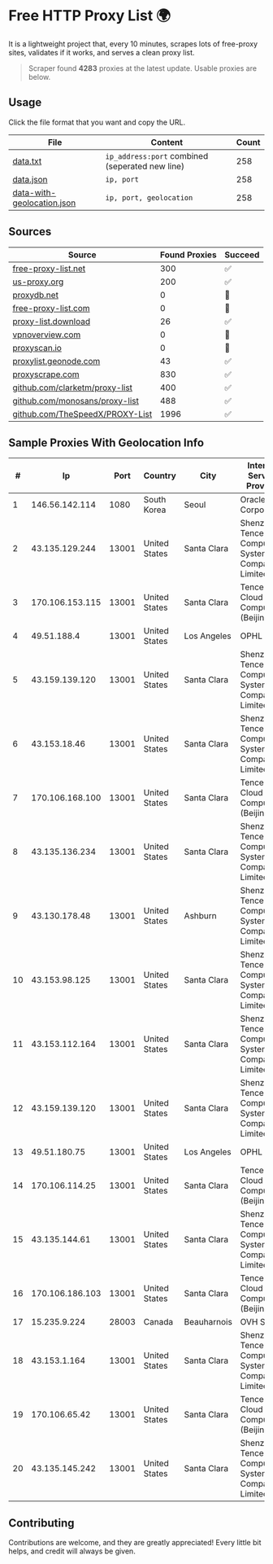 
# Free HTTP Proxy List 🌍

It is a lightweight project that, every 10 minutes, scrapes lots of free-proxy sites, validates if it works, and serves a clean proxy list.


> Scraper found **4283** proxies at the latest update. Usable proxies are below.

## Usage

Click the file format that you want and copy the URL.


|File|Content|Count|
|----|-------|-----|
|[data.txt](https://raw.githubusercontent.com/themiralay/Proxy-List-World/master/data.txt)|`ip_address:port` combined (seperated new line)|258|
|[data.json](https://raw.githubusercontent.com/themiralay/Proxy-List-World/master/data.json)|`ip, port`|258|
|[data-with-geolocation.json](https://raw.githubusercontent.com/themiralay/Proxy-List-World/master/data-with-geolocation.json)|`ip, port, geolocation`|258|

## Sources

|Source|Found Proxies|Succeed|
|------|-------------|-------|
|[free-proxy-list.net](https://free-proxy-list.net)|300|✅|
|[us-proxy.org](https://www.us-proxy.org)|200|✅|
|[proxydb.net](http://proxydb.net)|0|🚫|
|[free-proxy-list.com](https://free-proxy-list.com/?page=&port=&type%5B%5D=http&type%5B%5D=https&up_time=0&search=Search)|0|🚫|
|[proxy-list.download](https://www.proxy-list.download/HTTP)|26|✅|
|[vpnoverview.com](https://vpnoverview.com/privacy/anonymous-browsing/free-proxy-servers)|0|🚫|
|[proxyscan.io](https://www.proxyscan.io)|0|🚫|
|[proxylist.geonode.com](https://proxylist.geonode.com/api/proxy-list?limit=300&page=1&sort_by=lastChecked&sort_type=desc&protocols=http,https)|43|✅|
|[proxyscrape.com](https://api.proxyscrape.com/v2/?request=displayproxies&protocol=http&timeout=10000&country=all&ssl=all&anonymity=all)|830|✅|
|[github.com/clarketm/proxy-list](https://raw.githubusercontent.com/clarketm/proxy-list/master/proxy-list-raw.txt)|400|✅|
|[github.com/monosans/proxy-list](https://raw.githubusercontent.com/monosans/proxy-list/main/proxies/http.txt)|488|✅|
|[github.com/TheSpeedX/PROXY-List](https://raw.githubusercontent.com/TheSpeedX/PROXY-List/master/http.txt)|1996|✅|


## Sample Proxies With Geolocation Info

|#|Ip|Port|Country|City|Internet Service Provider|
|-|--|----|-------|----|-------------------------|
|1|146.56.142.114|1080|South Korea|Seoul|Oracle Corporation|
|2|43.135.129.244|13001|United States|Santa Clara|Shenzhen Tencent Computer Systems Company Limited|
|3|170.106.153.115|13001|United States|Santa Clara|Tencent Cloud Computing (Beijing) Co|
|4|49.51.188.4|13001|United States|Los Angeles|OPHL|
|5|43.159.139.120|13001|United States|Santa Clara|Shenzhen Tencent Computer Systems Company Limited|
|6|43.153.18.46|13001|United States|Santa Clara|Shenzhen Tencent Computer Systems Company Limited|
|7|170.106.168.100|13001|United States|Santa Clara|Tencent Cloud Computing (Beijing) Co|
|8|43.135.136.234|13001|United States|Santa Clara|Shenzhen Tencent Computer Systems Company Limited|
|9|43.130.178.48|13001|United States|Ashburn|Shenzhen Tencent Computer Systems Company Limited|
|10|43.153.98.125|13001|United States|Santa Clara|Shenzhen Tencent Computer Systems Company Limited|
|11|43.153.112.164|13001|United States|Santa Clara|Shenzhen Tencent Computer Systems Company Limited|
|12|43.159.139.120|13001|United States|Santa Clara|Shenzhen Tencent Computer Systems Company Limited|
|13|49.51.180.75|13001|United States|Los Angeles|OPHL|
|14|170.106.114.25|13001|United States|Santa Clara|Tencent Cloud Computing (Beijing) Co|
|15|43.135.144.61|13001|United States|Santa Clara|Shenzhen Tencent Computer Systems Company Limited|
|16|170.106.186.103|13001|United States|Santa Clara|Tencent Cloud Computing (Beijing) Co|
|17|15.235.9.224|28003|Canada|Beauharnois|OVH SAS|
|18|43.153.1.164|13001|United States|Santa Clara|Shenzhen Tencent Computer Systems Company Limited|
|19|170.106.65.42|13001|United States|Santa Clara|Tencent Cloud Computing (Beijing) Co|
|20|43.135.145.242|13001|United States|Santa Clara|Shenzhen Tencent Computer Systems Company Limited|



## Contributing

Contributions are welcome, and they are greatly appreciated! Every
little bit helps, and credit will always be given.

